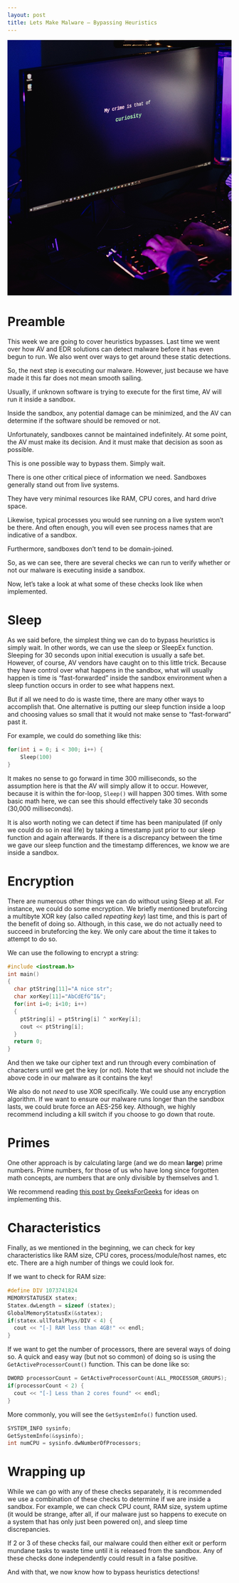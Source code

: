 ```yaml
---
layout: post
title: Lets Make Malware – Bypassing Heuristics
---
```


![Lets Make Malware](/assets/lets_make_malware_header.jpg)

# Preamble

This week we are going to cover heuristics bypasses. Last time we went over how AV and EDR solutions can detect malware before it has even begun to run. We also went over ways to get around these static detections.

So, the next step is executing our malware. However, just because we have made it this far does not mean smooth sailing.

Usually, if unknown software is trying to execute for the first time, AV will run it inside a sandbox.

Inside the sandbox, any potential damage can be minimized, and the AV can determine if the software should be removed or not.

Unfortunately, sandboxes cannot be maintained indefinitely. At some point, the AV must make its decision. And it must make that decision as soon as possible.

This is one possible way to bypass them. Simply wait.

There is one other critical piece of information we need. Sandboxes generally stand out from live systems.

They have very minimal resources like RAM, CPU cores, and hard drive space.

Likewise, typical processes you would see running on a live system won’t be there. And often enough, you will even see process names that are indicative of a sandbox.

Furthermore, sandboxes don’t tend to be domain-joined.

So, as we can see, there are several checks we can run to verify whether or not our malware is executing inside a sandbox. 

Now, let’s take a look at what some of these checks look like when implemented.

# Sleep

As we said before, the simplest thing we can do to bypass heuristics is simply wait. In other words, we can use the sleep or SleepEx function. Sleeping for 30 seconds upon initial execution is usually a safe bet. However, of course, AV vendors have caught on to this little trick. Because they have control over what happens in the sandbox, what will usually happen is time is “fast-forwarded” inside the sandbox environment when a sleep function occurs in order to see what happens next.

But if all we need to do is waste time, there are many other ways to accomplish that. One alternative is putting our sleep function inside a loop and choosing values so small that it would not make sense to “fast-forward” past it. 

For example, we could do something like this:
```cpp
for(int i = 0; i < 300; i++) {
    Sleep(100)
}
```

It makes no sense to go forward in time 300 milliseconds, so the assumption here is that the AV will simply allow it to occur. However, because it is within the for-loop, `Sleep()` will happen 300 times. With some basic math here, we can see this should effectively take 30 seconds (30,000 milliseconds). 

It is also worth noting we can detect if time has been manipulated (if only we could do so in real life) by taking a timestamp just prior to our sleep function and again afterwards. If there is a discrepancy between the time we gave our sleep function and the timestamp differences, we know we are inside a sandbox.

# Encryption

There are numerous other things we can do without using Sleep at all. For instance, we could do some encryption. We briefly mentioned bruteforcing a multibyte XOR key (also called _repeating key_) last time, and this is part of the benefit of doing so. Although, in this case, we do not actually need to succeed in bruteforcing the key. We only care about the time it takes to attempt to do so.

We can use the following to encrypt a string:

```cpp
#include <iostream.h>
int main()
{
  char ptString[11]="A nice str";
  char xorKey[11]="AbCdEfG^I&";
  for(int i=0; i<10; i++)
  {
    ptString[i] = ptString[i] ^ xorKey[i];
    cout << ptString[i];
  }
  return 0;
}
```

And then we take our cipher text and run through every combination of characters until we get the key (or not). Note that we should not include the above code in our malware as it contains the key! 

We also do not _need_ to use XOR specifically. We could use any encryption algorithm. If we want to ensure our malware runs longer than the sandbox lasts, we could brute force an AES-256 key. Although, we highly recommend including a kill switch if you choose to go down that route.

# Primes

One other approach is by calculating large (and we do mean __large__) prime numbers. Prime numbers, for those of us who have long since forgotten math concepts, are numbers that are only divisible by themselves and 1. 

We recommend reading [this post by GeeksForGeeks](https://www.geeksforgeeks.org/how-to-generate-large-prime-numbers-for-rsa-algorithm/) for ideas on implementing this.

# Characteristics

Finally, as we mentioned in the beginning, we can check for key characteristics like RAM size, CPU cores, process/module/host names, etc etc. There are a high number of things we could look for. 

If we want to check for RAM size:
```cpp
#define DIV 1073741824
MEMORYSTATUSEX statex;
Statex.dwLength = sizeof (statex);
GlobalMemoryStatusEx(&statex);
if(statex.ullTotalPhys/DIV < 4) {
  cout << "[-] RAM less than 4GB!" << endl;
}
```

If we want to get the number of processors, there are several ways of doing so. A quick and easy way (but not so common) of doing so is using the `GetActiveProcessorCount()` function. This can be done like so:

```cpp
DWORD processorCount = GetActiveProcessorCount(ALL_PROCESSOR_GROUPS);
if(processorCount < 2) {
  cout << "[-] Less than 2 cores found" << endl;
}
```

More commonly, you will see the `GetSystemInfo()` function used.
```cpp
SYSTEM_INFO sysinfo;
GetSystemInfo(&sysinfo);
int numCPU = sysinfo.dwNumberOfProcessors;
```

# Wrapping up

While we can go with any of these checks separately, it is recommended we use a combination of these checks to determine if we are inside a sandbox. For example, we can check CPU count, RAM size, system uptime (it would be strange, after all, if our malware just so happens to execute on a system that has only just been powered on), and sleep time discrepancies. 

If 2 or 3 of these checks fail, our malware could then either exit or perform mundane tasks to waste time until it is released from the sandbox. Any of these checks done independently could result in a false positive. 

And with that, we now know how to bypass heuristics detections!
